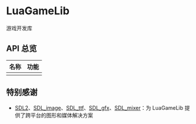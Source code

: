 # LuaGameLib

游戏开发库

## API 总览

| 名称 | 功能 |
|:----:|:----:|
|      |      |

## 特别感谢  

+ [SDL2](https://www.libsdl.org/)、[SDL_image](https://www.libsdl.org/projects/SDL_image/)、[SDL_ttf](https://www.libsdl.org/projects/SDL_ttf/)、[SDL_gfx](http://www.ferzkopp.net)、[SDL_mixer](https://www.libsdl.org/projects/SDL_mixer/)：为 LuaGameLib 提供了跨平台的图形和媒体解决方案


